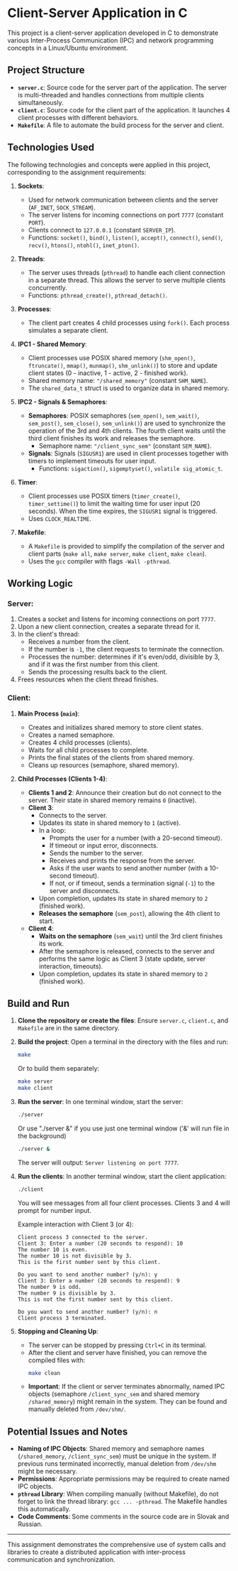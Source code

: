 # Client-Server Application in C

This project is a client-server application developed in C to demonstrate various Inter-Process Communication (IPC) and network programming concepts in a Linux/Ubuntu environment.

## Project Structure

* **`server.c`**: Source code for the server part of the application. The server is multi-threaded and handles connections from multiple clients simultaneously.
* **`client.c`**: Source code for the client part of the application. It launches 4 client processes with different behaviors.
* **`Makefile`**: A file to automate the build process for the server and client.

## Technologies Used

The following technologies and concepts were applied in this project, corresponding to the assignment requirements:

1.  **Sockets**:
    * Used for network communication between clients and the server (`AF_INET`, `SOCK_STREAM`).
    * The server listens for incoming connections on port `7777` (constant `PORT`).
    * Clients connect to `127.0.0.1` (constant `SERVER_IP`).
    * Functions: `socket()`, `bind()`, `listen()`, `accept()`, `connect()`, `send()`, `recv()`, `htons()`, `ntohl()`, `inet_pton()`.

2.  **Threads**:
    * The server uses threads (`pthread`) to handle each client connection in a separate thread. This allows the server to serve multiple clients concurrently.
    * Functions: `pthread_create()`, `pthread_detach()`.

3.  **Processes**:
    * The client part creates 4 child processes using `fork()`. Each process simulates a separate client.

4.  **IPC1 - Shared Memory**:
    * Client processes use POSIX shared memory (`shm_open()`, `ftruncate()`, `mmap()`, `munmap()`, `shm_unlink()`) to store and update client states (0 - inactive, 1 - active, 2 - finished work).
    * Shared memory name: `"/shared_memory"` (constant `SHM_NAME`).
    * The `shared_data_t` struct is used to organize data in shared memory.

5.  **IPC2 - Signals & Semaphores**:
    * **Semaphores**: POSIX semaphores (`sem_open()`, `sem_wait()`, `sem_post()`, `sem_close()`, `sem_unlink()`) are used to synchronize the operation of the 3rd and 4th clients. The fourth client waits until the third client finishes its work and releases the semaphore.
        * Semaphore name: `"/client_sync_sem"` (constant `SEM_NAME`).
    * **Signals**: Signals (`SIGUSR1`) are used in client processes together with timers to implement timeouts for user input.
        * Functions: `sigaction()`, `sigemptyset()`, `volatile sig_atomic_t`.

6.  **Timer**:
    * Client processes use POSIX timers (`timer_create()`, `timer_settime()`) to limit the waiting time for user input (20 seconds). When the time expires, the `SIGUSR1` signal is triggered.
    * Uses `CLOCK_REALTIME`.

7.  **Makefile**:
    * A `Makefile` is provided to simplify the compilation of the server and client parts (`make all`, `make server`, `make client`, `make clean`).
    * Uses the `gcc` compiler with flags `-Wall -pthread`.

## Working Logic

### Server:
1.  Creates a socket and listens for incoming connections on port `7777`.
2.  Upon a new client connection, creates a separate thread for it.
3.  In the client's thread:
    * Receives a number from the client.
    * If the number is `-1`, the client requests to terminate the connection.
    * Processes the number: determines if it's even/odd, divisible by 3, and if it was the first number from this client.
    * Sends the processing results back to the client.
4.  Frees resources when the client thread finishes.

### Client:
1.  **Main Process (`main`)**:
    * Creates and initializes shared memory to store client states.
    * Creates a named semaphore.
    * Creates 4 child processes (clients).
    * Waits for all child processes to complete.
    * Prints the final states of the clients from shared memory.
    * Cleans up resources (semaphore, shared memory).

2.  **Child Processes (Clients 1-4)**:
    * **Clients 1 and 2**: Announce their creation but do not connect to the server. Their state in shared memory remains `0` (inactive).
    * **Client 3**:
        * Connects to the server.
        * Updates its state in shared memory to `1` (active).
        * In a loop:
            * Prompts the user for a number (with a 20-second timeout).
            * If timeout or input error, disconnects.
            * Sends the number to the server.
            * Receives and prints the response from the server.
            * Asks if the user wants to send another number (with a 10-second timeout).
            * If not, or if timeout, sends a termination signal (`-1`) to the server and disconnects.
        * Upon completion, updates its state in shared memory to `2` (finished work).
        * **Releases the semaphore** (`sem_post`), allowing the 4th client to start.
    * **Client 4**:
        * **Waits on the semaphore** (`sem_wait`) until the 3rd client finishes its work.
        * After the semaphore is released, connects to the server and performs the same logic as Client 3 (state update, server interaction, timeouts).
        * Upon completion, updates its state in shared memory to `2` (finished work).

## Build and Run

1.  **Clone the repository or create the files**:
    Ensure `server.c`, `client.c`, and `Makefile` are in the same directory.

2.  **Build the project**:
    Open a terminal in the directory with the files and run:
    ```bash
    make
    ```
    Or to build them separately:
    ```bash
    make server
    make client
    ```

3.  **Run the server**:
    In one terminal window, start the server:
    ```bash
    ./server
    ```
    Or use "./server &" if you use just one terminal window ('&' will run file in the background) 
    ```bash
    ./server &
    ``` 

    The server will output: `Server listening on port 7777`.

4.  **Run the clients**:
    In another terminal window, start the client application:
    ```bash
    ./client
    ```
    You will see messages from all four client processes. Clients 3 and 4 will prompt for number input.

    Example interaction with Client 3 (or 4):
    ```
    Client process 3 connected to the server.
    Client 3: Enter a number (20 seconds to respond): 10
    The number 10 is even.
    The number 10 is not divisible by 3.
    This is the first number sent by this client.

    Do you want to send another number? (y/n): y
    Client 3: Enter a number (20 seconds to respond): 9
    The number 9 is odd.
    The number 9 is divisible by 3.
    This is not the first number sent by this client.

    Do you want to send another number? (y/n): n
    Client process 3 terminated.
    ```

5.  **Stopping and Cleaning Up**:
    * The server can be stopped by pressing `Ctrl+C` in its terminal.
    * After the client and server have finished, you can remove the compiled files with:
        ```bash
        make clean
        ```
    * **Important**: If the client or server terminates abnormally, named IPC objects (semaphore `/client_sync_sem` and shared memory `/shared_memory`) might remain in the system. They can be found and manually deleted from `/dev/shm/`.

## Potential Issues and Notes
* **Naming of IPC Objects**: Shared memory and semaphore names (`/shared_memory`, `/client_sync_sem`) must be unique in the system. If previous runs terminated incorrectly, manual deletion from `/dev/shm` might be necessary.
* **Permissions**: Appropriate permissions may be required to create named IPC objects.
* **`pthread` Library**: When compiling manually (without Makefile), do not forget to link the thread library: `gcc ... -pthread`. The Makefile handles this automatically.
* **Code Comments**: Some comments in the source code are in Slovak and Russian.

---
This assignment demonstrates the comprehensive use of system calls and libraries to create a distributed application with inter-process communication and synchronization.
